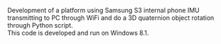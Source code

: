 Development of a platform using Samsung S3 internal phone IMU transmitting to PC through WiFi and do a 3D quaternion object rotation through Python script.  
This code is developed and run on Windows 8.1.
